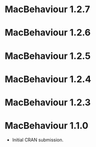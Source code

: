 # MacBehaviour 1.2.7

# MacBehaviour 1.2.6

# MacBehaviour 1.2.5

# MacBehaviour 1.2.4

# MacBehaviour 1.2.3

# MacBehaviour 1.1.0

* Initial CRAN submission.
